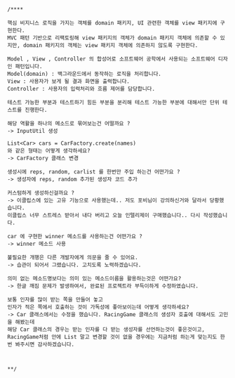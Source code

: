 	/****

	핵심 비지니스 로직을 가지는 객체를 domain 패키지, UI 관련한 객체를 view 패키지에 구현한다.
	MVC 패턴 기반으로 리팩토링해 view 패키지의 객체가 domain 패키지 객체에 의존할 수 있지만, domain 패키지의 객체는 view 패키지 객체에 의존하지 않도록 구현한다.
	
	Model , View , Controller 의 합성어로 소프트웨어 공학에서 사용되는 소프트웨어 디자인 패턴입니다.
	Model(domain) : 백그라운드에서 동작하는 로직을 처리합니다.
	View : 사용자가 보게 될 결과 화면을 출력합니다.
	Controller : 사용자의 입력처리와 흐름 제어를 담당합니다.

	테스트 가능한 부분과 테스트하기 힘든 부분을 분리해 테스트 가능한 부분에 대해서만 단위 테스트를 진행한다.
	
	해당 역활을 하나의 메소드로 묶어보는건 어떨까요 ?
	-> InputUtil 생성
	
	List<Car> cars = CarFactory.create(names)
    와 같은 형태는 어떻게 생각하세요?
    -> CarFactory 클래스 변경
    
    생성시에 reps, random, carlist 를 한번만 주입 하는건 어떤가요 ?
    -> 생성자에 reps, random 추가된 생성자 코드 추가
    
    커스텀하게 생성하신걸까요 ?
    -> 이클립스에 있는 고유 기능으로 사용했는데.. 저도 포비님이 강의하신거와 달라서 당황했습니다. 
    이클립스 너무 스트레스 받아서 내다 버리고 오늘 인텔리제이 구매했습니다.. 다시 작성했습니다.
    
    car 에 구현한 winner 메소드를 사용하는건 어떤가요 ?
    -> winner 메소드 사용
    
    불필요한 개행은 다른 개발자에게 의문을 줄 수 있어요.
    -> 습관이 되어서 그랬습니다. 고치도록 노력하겠습니다.
    
    의미 없는 메소드명보다는 의미 있는 메소드이름을 활용하는것은 어떤가요?
    -> 한글 깨짐 문제가 발생하여서, 완료된 프로젝트라 부득이하게 수정하였습니다.
    
    보통 인자를 많이 받는 쪽을 만들어 놓고
    인자가 적은 쪽에서 호출하는 것이 가독성에 좋아보이는데 어떻게 생각하세요?
    -> Car 클래스에서는 수정을 했습니다. RacingGame 클래스의 생성자 호출에 대해서도 고민을 해봤는데
    해당 Car 클래스의 경우는 받는 인자를 다 받는 생성자를 선언하는것이 좋은것이고,
    RacingGame처럼 안에 List 말고 변경할 것이 없을 경우에는 지금처럼 하는게 맞는지도 한 번 봐주시면 감사하겠습니다.
    
    
	
	**/
